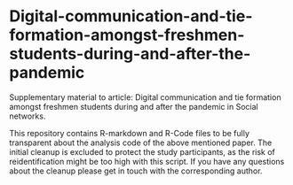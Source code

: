 # Digital-communication-and-tie-formation-amongst-freshmen-students-during-and-after-the-pandemic
Supplementary material to article: Digital communication and tie formation amongst freshmen students during and after the pandemic in Social networks.

This repository contains R-markdown and R-Code files to be fully transparent about the analysis code of the above mentioned paper.
The initial cleanup is excluded to protect the study participants, as the risk of reidentification might be too high with this script. If you have any questions about the cleanup please get in touch with the corresponding author.
